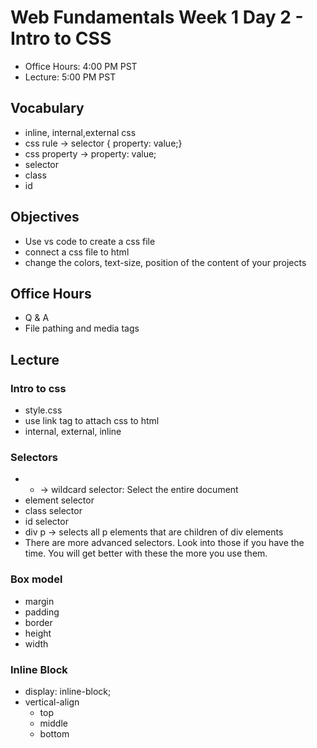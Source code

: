 # Web Fundamentals Week 1 Day 2 - Intro to CSS

- Office Hours: 4:00 PM PST
- Lecture: 5:00 PM PST

## Vocabulary

- inline, internal,external css
- css rule -> selector { property: value;}
- css property -> property: value;
- selector
- class
- id

## Objectives

- Use vs code to create a css file
- connect a css file to html
- change the colors, text-size, position of the content of your projects

## Office Hours

- Q & A
- File pathing and media tags

## Lecture

### Intro to css

- style.css
- use link tag to attach css to html
- internal, external, inline

### Selectors

- * -> wildcard selector: Select the entire document
- element selector
- class selector
- id selector
- div p -> selects all p elements that are children of div elements
- There are more advanced selectors. Look into those if you have the time. You will get better with these the more you use them. 

### Box model

- margin
- padding
- border
- height
- width

### Inline Block

- display: inline-block;
- vertical-align
    + top
    + middle
    + bottom